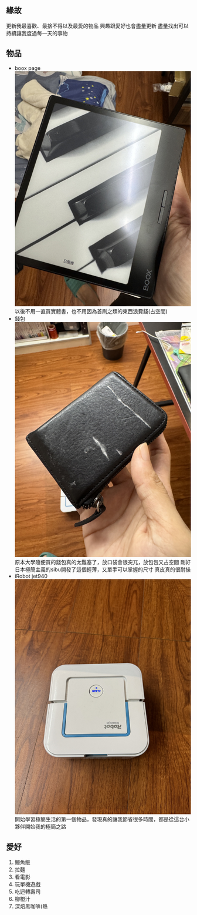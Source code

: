 緣故
-
更新我最喜歡、最捨不得以及最愛的物品
興趣跟愛好也會盡量更新
盡量找出可以持續讓我度過每一天的事物

物品
-
- boox page
![](https://github.com/photohost/picx-images-hosting/raw/master/20240529/IMG_7938.2h856q2wmn.jpg)
以後不用一直買實體書，也不用因為首刷之類的東西浪費錢(占空間)
- 錢包
![](https://github.com/photohost/picx-images-hosting/raw/master/20240529/IMG_7932.7p3ftpvwki.jpg)
原本大學隨便買的錢包真的太難塞了，放口袋會很突兀，放包包又占空間
剛好日本極簡主義的sibu開發了這個輕薄，又單手可以掌握的尺寸
真皮真的很耐操
- iRobot jet940
![](https://github.com/photohost/picx-images-hosting/raw/master/20240529/IMG_7931.1zi3i51j0w.jpg)
開始學習極簡生活的第一個物品，發現真的讓我節省很多時間，都是從這台小夥伴開始我的極簡之路

愛好
-
1. 鰻魚飯
2. 拉麵
3. 看電影
4. 玩單機遊戲
5. 吃迴轉壽司
6. 柳橙汁
7. 深焙黑咖啡(熱